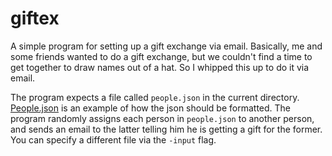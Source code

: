 # giftex

A simple program for setting up a gift exchange via email. Basically,
me and some friends wanted to do a gift exchange, but we couldn't find
a time to get together to draw names out of a hat. So I whipped this
up to do it via email.

The program expects a file called `people.json` in the current directory.
[People.json](people.json) is an example of how the json should be
formatted. The program randomly assigns each person in `people.json` to
another person, and sends an email to the latter telling him he is getting
a gift for the former. You can specify a different file via the `-input` flag.
